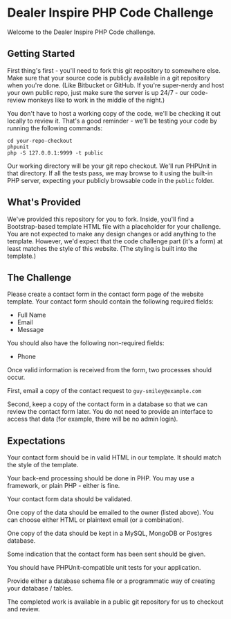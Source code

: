 # Dealer Inspire PHP Code Challenge

Welcome to the Dealer Inspire PHP Code challenge.

## Getting Started

First thing's first - you'll need to fork this git repository to somewhere else.
Make sure that your source code is publicly available in a git repository when
you're done. (Like Bitbucket or GitHub. If you're super-nerdy and host your
own public repo, just make sure the server is up 24/7 - our code-review monkeys
like to work in the middle of the night.)

You don't have to host a working copy of the code, we'll be checking it out locally
to review it. That's a good reminder - we'll be testing your code by running the following
commands:

```
cd your-repo-checkout
phpunit
php -S 127.0.0.1:9999 -t public
```

Our working directory will be your git repo checkout. We'll run PHPUnit in that directory.
If all the tests pass, we may browse to it using the built-in PHP server, expecting
your publicly browsable code in the `public` folder.

## What's Provided

We've provided this repository for you to fork. Inside, you'll find a
Bootstrap-based template HTML file with a placeholder for your challenge. You
are not expected to make any design changes or add anything to the template.
However, we'd expect that the code challenge part (it's a form) at least matches
the style of this website. (The styling is built into the template.)

## The Challenge

Please create a contact form in the contact form page of the website template. Your contact
form should contain the following required fields:

-   Full Name
-   Email
-   Message

You should also have the following non-required fields:

-   Phone

Once valid information is received from the form, two processes should occur.

First, email a copy of the contact request to `guy-smiley@example.com`

Second, keep a copy of the contact form in a database so that we can review the
contact form later. You do not need to provide an interface to access that data
(for example, there will be no admin login).

## Expectations

Your contact form should be in valid HTML in our template. It should match the
style of the template.

Your back-end processing should be done in PHP. You may use a framework, or
plain PHP - either is fine.

Your contact form data should be validated.

One copy of the data should be emailed to the owner (listed above). You can
choose either HTML or plaintext email (or a combination).

One copy of the data should be kept in a MySQL, MongoDB or Postgres database.

Some indication that the contact form has been sent should be given.

You should have PHPUnit-compatible unit tests for your application.

Provide either a database schema file or a programmatic way of creating your
database / tables.

The completed work is available in a public git repository for us to checkout
and review.
